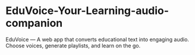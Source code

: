 # EduVoice-Your-Learning-audio-companion
EduVoice — A web app that converts educational text into engaging audio. Choose voices, generate playlists, and learn on the go.
